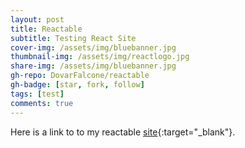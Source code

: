 ```yaml
---
layout: post
title: Reactable
subtitle: Testing React Site
cover-img: /assets/img/bluebanner.jpg
thumbnail-img: /assets/img/reactlogo.jpg
share-img: /assets/img/bluebanner.jpg
gh-repo: DovarFalcone/reactable
gh-badge: [star, fork, follow]
tags: [test]
comments: true
---
```


Here is a link to to my reactable [site](https://dovarfalcone.github.io/reactable/){:target="_blank"}. 
